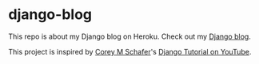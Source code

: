 # django-blog
This repo is about my Django blog on Heroku. Check out my [Django blog](https://www.myawsdjapp.com/).

This project is inspired by [Corey M Schafer](https://github.com/CoreyMSchafer)'s [Django Tutorial on YouTube](https://www.youtube.com/watch?v=UmljXZIypDc&list=PL-osiE80TeTtoQCKZ03TU5fNfx2UY6U4p).
